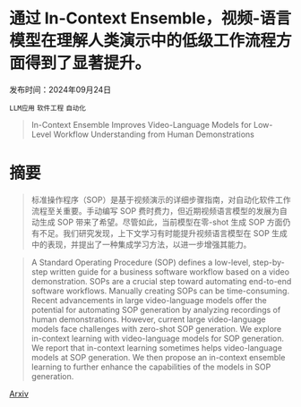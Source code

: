# 通过 In-Context Ensemble，视频-语言模型在理解人类演示中的低级工作流程方面得到了显著提升。

发布时间：2024年09月24日

`LLM应用` `软件工程` `自动化`

> In-Context Ensemble Improves Video-Language Models for Low-Level Workflow Understanding from Human Demonstrations

# 摘要

> 标准操作程序（SOP）是基于视频演示的详细步骤指南，对自动化软件工作流程至关重要。手动编写 SOP 费时费力，但近期视频语言模型的发展为自动生成 SOP 带来了希望。尽管如此，当前模型在零-shot 生成 SOP 方面仍有不足。我们研究发现，上下文学习有时能提升视频语言模型在 SOP 生成中的表现，并提出了一种集成学习方法，以进一步增强其能力。

> A Standard Operating Procedure (SOP) defines a low-level, step-by-step written guide for a business software workflow based on a video demonstration. SOPs are a crucial step toward automating end-to-end software workflows. Manually creating SOPs can be time-consuming. Recent advancements in large video-language models offer the potential for automating SOP generation by analyzing recordings of human demonstrations. However, current large video-language models face challenges with zero-shot SOP generation. We explore in-context learning with video-language models for SOP generation. We report that in-context learning sometimes helps video-language models at SOP generation. We then propose an in-context ensemble learning to further enhance the capabilities of the models in SOP generation.

[Arxiv](https://arxiv.org/abs/2409.15867)